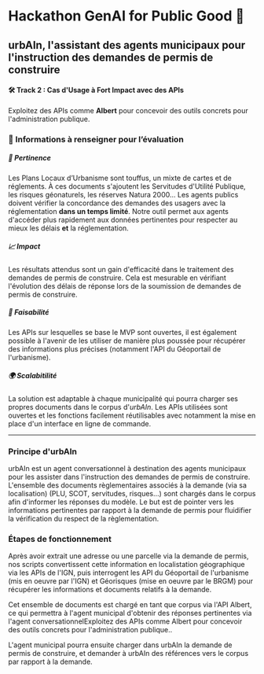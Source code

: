 # Hackathon GenAI for Public Good 🤖

## urbAIn, l'assistant des agents municipaux pour l'instruction des demandes de permis de construire

#### 🛠 Track 2 : Cas d'Usage à Fort Impact avec des APIs
Exploitez des APIs comme **Albert** pour concevoir des outils concrets pour l'administration publique.

### 📝 Informations à renseigner pour l’évaluation

##### 🎯 Pertinence
Les Plans Locaux d’Urbanisme sont touffus, un mixte de cartes et de réglements. À ces documents s'ajoutent les Servitudes d'Utilité Publique, les risques géonaturels, les réserves Natura 2000... Les agents publics doivent vérifier la concordance des demandes des usagers avec la réglementation **dans un temps limité**. Notre outil permet aux agents d'accéder plus rapidement aux données pertinentes pour respecter au mieux les délais **et** la réglementation.

##### 📈 Impact
Les résultats attendus sont un gain d'efficacité dans le traitement des demandes de permis de construire. Cela est mesurable en vérifiant l'évolution des délais de réponse lors de la soumission de demandes de permis de construire.

##### 🔧 Faisabilité
Les APIs sur lesquelles se base le MVP sont ouvertes, il est également possible à l'avenir de les utiliser de manière plus poussée pour récupérer des informations plus précises (notamment l'API du Géoportail de l'urbanisme).

##### 🌍 Scalabitilité
La solution est adaptable à chaque municipalité qui pourra charger ses propres documents dans le corpus d'*urbAIn*. Les APIs utilisées sont ouvertes et les fonctions facilement réutilisables avec notamment la mise en place d'un interface en ligne de commande.

---

### Principe d'urbAIn

urbAIn est un agent conversationnel à destination des agents municipaux pour les assister dans l'instruction des demandes de permis de construire. L'ensemble des documents règlementaires associés à la demande (via sa localisation) (PLU, SCOT, servitudes, risques...) sont chargés dans le corpus afin d'informer les réponses du modèle. Le but est de pointer vers les informations pertinentes par rapport à la demande de permis pour fluidifier la vérification du respect de la règlementation.

### Étapes de fonctionnement

Après avoir extrait une adresse ou une parcelle via la demande de permis, nos scripts convertissent cette information en localistation géographique via les APIs de l'IGN, puis interrogent les API du Géoportail de l'urbanisme (mis en oeuvre par l'IGN) et Géorisques (mise en oeuvre par le BRGM) pour récupérer les informations et documents relatifs à la demande.

Cet ensemble de documents est chargé en tant que corpus via l'API Albert, ce qui permettra à l'agent municipal d'obtenir des réponses pertinentes via l'agent conversationnelExploitez des APIs comme Albert pour concevoir des outils concrets pour l'administration publique..

L'agent municipal pourra ensuite charger dans urbAIn la demande de permis de construire, et demander à urbAIn des références vers le corpus par rapport à la demande.
